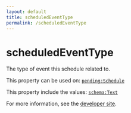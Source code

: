 ```yaml
---
layout: default
title: scheduledEventType
permalink: /scheduledEventType
---
```


# scheduledEventType
The type of event this schedule related to.

This property can be used on: [`pending:Schedule`](https://pending.schema.org/Schedule)

This property include the values: [`schema:Text`](https://schema.org/Text)

For more information, see the [developer site](https://developer.openactive.io/data-model/types/).